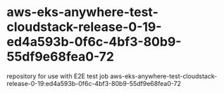 # aws-eks-anywhere-test-cloudstack-release-0-19-ed4a593b-0f6c-4bf3-80b9-55df9e68fea0-72
repository for use with E2E test job aws-eks-anywhere-test-cloudstack-release-0-19:ed4a593b-0f6c-4bf3-80b9-55df9e68fea0-72

